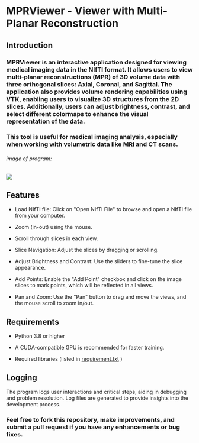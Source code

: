 # MPRViewer - Viewer with Multi-Planar Reconstruction
## Introduction
### MPRViewer is an interactive application designed for viewing medical imaging data in the NIfTI format. It allows users to view multi-planar reconstructions (MPR) of 3D volume data with three orthogonal slices: Axial, Coronal, and Sagittal. The application also provides volume rendering capabilities using VTK, enabling users to visualize 3D structures from the 2D slices. Additionally, users can adjust brightness, contrast, and select different colormaps to enhance the visual representation of the data.
### This tool is useful for medical imaging analysis, especially when working with volumetric data like MRI and CT scans.

###### image of program:
<div>
  <img src ="(https://github.com/MohamedSayed-2005/Task1-MPR/blob/main/images/%7BA05E05A5-0736-438E-87C4-186A76D4C8E6%7D.png)" >
</div>

## Features
- Load NIfTI file: Click on "Open NIfTI File" to browse and open a NIfTI file from your computer.

- Zoom (in-out) using the mouse.

- Scroll through slices in each view.

- Slice Navigation: Adjust the slices by dragging or scrolling.

- Adjust Brightness and Contrast: Use the sliders to fine-tune the slice appearance.

- Add Points: Enable the "Add Point" checkbox and click on the image slices to mark points, which will be reflected in all views.

- Pan and Zoom: Use the "Pan" button to drag and move the views, and the mouse scroll to zoom in/out.



## Requirements

- Python 3.8 or higher

- A CUDA-compatible GPU is recommended for faster training.

- Required libraries (listed in [requirement.txt](https://github.com/ziad0nassif/MPRViewer/blob/3eed246afeb3e14bb025fcab0a09f595ba1815a1/requirements.txt) )



## Logging
The program logs user interactions and critical steps, aiding in debugging and problem resolution. Log files are generated to provide insights into the development process.

### Feel free to fork this repository, make improvements, and submit a pull request if you have any enhancements or bug fixes.
